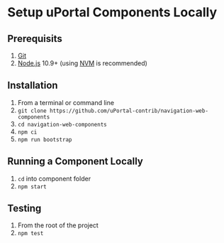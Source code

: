 # Setup uPortal Components Locally

## Prerequisits

1.  [Git][]
2.  [Node.js][] 10.9+ (using [NVM][] is recommended)

## Installation

1.  From a terminal or command line
2.  `git clone https://github.com/uPortal-contrib/navigation-web-components`
3.  `cd navigation-web-components`
4.  `npm ci`
5.  `npm run bootstrap`

## Running a Component Locally

1.  `cd` into component folder
2.  `npm start`

## Testing

1.  From the root of the project
2.  `npm test`

[git]: https://git-scm.com/download
[node.js]: https://nodejs.org/en/download/
[nvm]: https://github.com/creationix/nvm#readme

